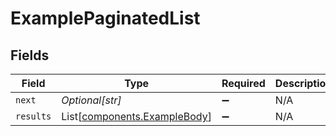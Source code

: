 # ExamplePaginatedList


## Fields

| Field                                                                  | Type                                                                   | Required                                                               | Description                                                            |
| ---------------------------------------------------------------------- | ---------------------------------------------------------------------- | ---------------------------------------------------------------------- | ---------------------------------------------------------------------- |
| `next`                                                                 | *Optional[str]*                                                        | :heavy_minus_sign:                                                     | N/A                                                                    |
| `results`                                                              | List[[components.ExampleBody](../../models/components/examplebody.md)] | :heavy_minus_sign:                                                     | N/A                                                                    |